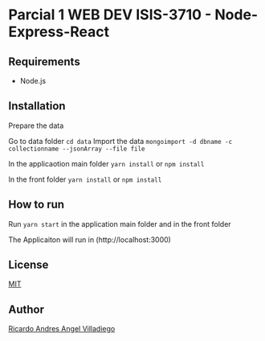 # Parcial 1 WEB DEV ISIS-3710 - Node-Express-React

## Requirements
* Node.js

## Installation
Prepare the data

Go to data folder
`cd data`
Import the data
`mongoimport -d dbname -c collectionname --jsonArray --file file`

In the applicaotion main folder
`yarn install` or `npm install`

In the front folder
`yarn install` or `npm install`

## How to run
Run `yarn start` in the application main folder and in the front folder

The Applicaiton will run in (http://localhost:3000) 

## License
[MIT](https://github.com/rangel10/parcial1WEB/blob/master/LICENSE)

## Author
[Ricardo Andres Angel Villadiego](https://github.com/rangel10)

